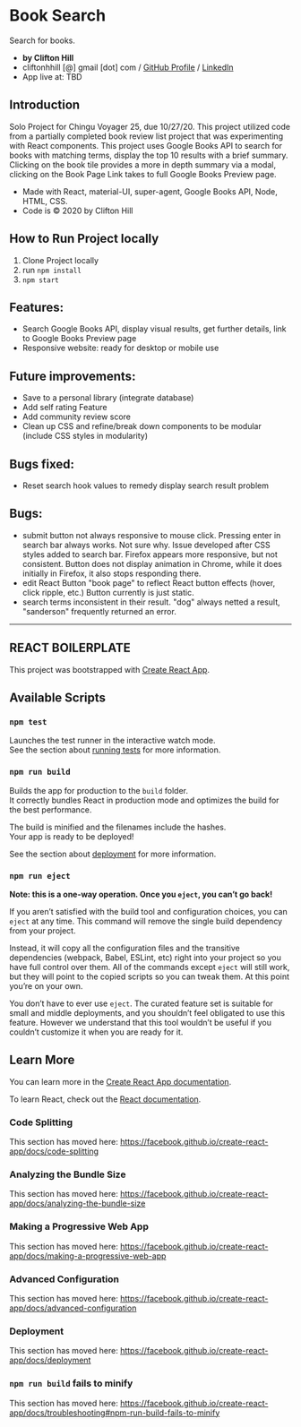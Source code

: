 # Book Search
Search for books.
* **by Clifton Hill**
* cliftonhhill [@] gmail [dot] com / [GitHub Profile](https://github.com/CliftonHill) / [LinkedIn](https://www.linkedin.com/in/crusadingthought)
* App live at: TBD

## Introduction
Solo Project for Chingu Voyager 25, due 10/27/20. This project utilized code from a partially completed book review list project that was experimenting with React components. This project uses Google Books API to search for books with matching terms, display the top 10 results with a brief summary. Clicking on the book tile provides a more in depth summary via a modal, clicking on the Book Page Link takes to full Google Books Preview page.
* Made with React, material-UI, super-agent, Google Books API, Node, HTML, CSS.
* Code is © 2020 by Clifton Hill

## How to Run Project locally
1. Clone Project locally
2. run `npm install` 
3. `npm start`

## Features:
* Search Google Books API, display visual results, get further details, link to Google Books Preview page
* Responsive website: ready for desktop or mobile use

## Future improvements:
* Save to a personal library (integrate database)
* Add self rating Feature
* Add community review score
* Clean up CSS and refine/break down components to be modular (include CSS styles in modularity)

## Bugs fixed:
* Reset search hook values to remedy display search result problem

## Bugs:
* submit button not always responsive to mouse click. Pressing enter in search bar always works. Not sure why. Issue developed after CSS styles added to search bar. Firefox appears more responsive, but not consistent. Button does not display animation in Chrome, while it does initially in Firefox, it also stops responding there.
* edit React Button "book page" to reflect React button effects (hover, click ripple, etc.) Button currently is just static.
* search terms inconsistent in their result. "dog" always netted a result, "sanderson" frequently returned an error. <Still need to detail how this was corrected>

---
## REACT BOILERPLATE
This project was bootstrapped with [Create React App](https://github.com/facebook/create-react-app).

## Available Scripts

### `npm test`

Launches the test runner in the interactive watch mode.<br />
See the section about [running tests](https://facebook.github.io/create-react-app/docs/running-tests) for more information.

### `npm run build`

Builds the app for production to the `build` folder.<br />
It correctly bundles React in production mode and optimizes the build for the best performance.

The build is minified and the filenames include the hashes.<br />
Your app is ready to be deployed!

See the section about [deployment](https://facebook.github.io/create-react-app/docs/deployment) for more information.

### `npm run eject`

**Note: this is a one-way operation. Once you `eject`, you can’t go back!**

If you aren’t satisfied with the build tool and configuration choices, you can `eject` at any time. This command will remove the single build dependency from your project.

Instead, it will copy all the configuration files and the transitive dependencies (webpack, Babel, ESLint, etc) right into your project so you have full control over them. All of the commands except `eject` will still work, but they will point to the copied scripts so you can tweak them. At this point you’re on your own.

You don’t have to ever use `eject`. The curated feature set is suitable for small and middle deployments, and you shouldn’t feel obligated to use this feature. However we understand that this tool wouldn’t be useful if you couldn’t customize it when you are ready for it.

## Learn More

You can learn more in the [Create React App documentation](https://facebook.github.io/create-react-app/docs/getting-started).

To learn React, check out the [React documentation](https://reactjs.org/).

### Code Splitting

This section has moved here: https://facebook.github.io/create-react-app/docs/code-splitting

### Analyzing the Bundle Size

This section has moved here: https://facebook.github.io/create-react-app/docs/analyzing-the-bundle-size

### Making a Progressive Web App

This section has moved here: https://facebook.github.io/create-react-app/docs/making-a-progressive-web-app

### Advanced Configuration

This section has moved here: https://facebook.github.io/create-react-app/docs/advanced-configuration

### Deployment

This section has moved here: https://facebook.github.io/create-react-app/docs/deployment

### `npm run build` fails to minify

This section has moved here: https://facebook.github.io/create-react-app/docs/troubleshooting#npm-run-build-fails-to-minify
